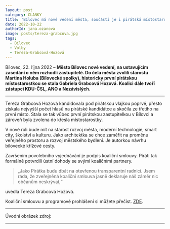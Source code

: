 ```yaml
---
layout: post
category: CLANKY
title: 'Bílovec má nové vedení města, součástí je i pirátská místostarostka'
date: 2022-10-22
authorId: jana.ozanova		
image: posts/tereza-grabcova.jpg
tags:				
  - Bílovec
  - Volby
  - Tereza-Grabcová-Hozová
---
```


Bílovec, 22. října 2022 – **Město Bílovec nové vedení, na ustavujícím zasedání o něm rozhodli zastupitelé. Do čela města zvolili starostu Martina Holuba (Bílovecké spolky), historicky první pirátskou místostarostkou se stala Gabriela Grabcová Hozová. Koalici dále tvoří zástupci KDU-ČSL, ANO a Nezávislých.**

<hr />

Tereza Grabcová Hozová kandidovala pod pirátskou vlajkou poprvé, přesto získala nejvyšší počet hlasů na pirátské kandidátce a skočila ze třetího na první místo. Stala se tak vůbec první pirátskou zastupitelkou v Bílovci a zároveň byla zvolena do křesla místostarostky.

V nové roli bude mít na starost rozvoj města, moderní technologie, smart city, školství a kulturu. Jako architektka se chce zaměřit na proměnu veřejného prostoru a rozvoj městského bydlení. Je autorkou návrhu bílovecké křížové cesty.

Završením povolebního vyjednávání je podpis koaliční smlouvy. Piráti tak formálně potvrdili ústní dohody se svými koaličními partnery.

>„Jako Pirátka budu dbát na otevřenou transparentní radnici. Jsem ráda, že zveřejněná koaliční smlouva jasně deklaruje náš záměr nic občanům neskrývat,“

uvedla Tereza Grabcová Hozová.

Koaliční smlouvu a programové prohlášení si můžete přečíst. [ZDE](https://bilovec.pirati.cz/documents/214/Koali%C4%8Dn%C3%AD_smlouva_2022_fin%C3%A1ln%C3%AD.pdf).


---

Úvodní obrázek zdroj:
- - -
